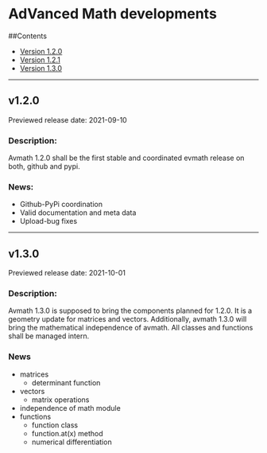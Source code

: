 # AdVanced Math developments

##Contents

* [Version 1.2.0](#v120)
* [Version 1.2.1](#121)
* [Version 1.3.0](#v130)
---
## v1.2.0

Previewed release date: 2021-09-10
### Description:

Avmath 1.2.0 shall be the first stable and coordinated evmath
release on both, github and pypi.

### News:
* Github-PyPi coordination
* Valid documentation and meta data
* Upload-bug fixes
---
## v1.3.0

Previewed release date: 2021-10-01
### Description:

Avmath 1.3.0 is supposed to bring the components planned
for 1.2.0. It is a geometry update for matrices and vectors.
Additionally, avmath 1.3.0 will bring the mathematical independence of
avmath. All classes and functions shall be managed intern.
### News
* matrices
  * determinant function
* vectors
  * matrix operations
* independence of math module
* functions
  * function class
  * function.at(x) method
  * numerical differentiation